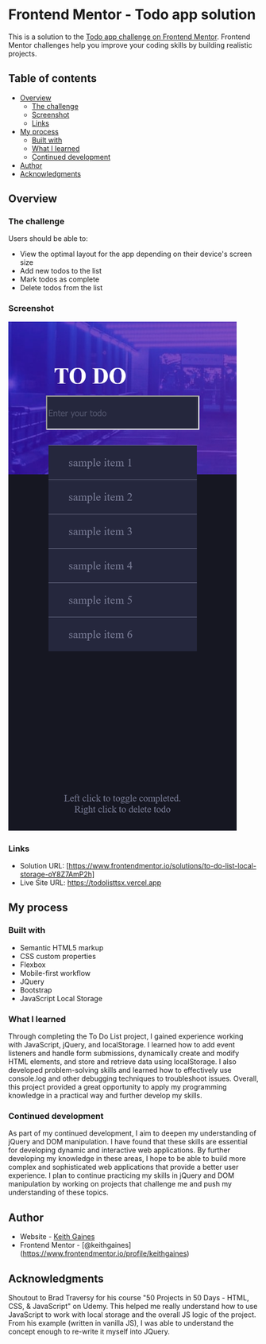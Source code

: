 # Frontend Mentor - Todo app solution

This is a solution to the [Todo app challenge on Frontend Mentor](https://www.frontendmentor.io/challenges/todo-app-Su1_KokOW). Frontend Mentor challenges help you improve your coding skills by building realistic projects. 

## Table of contents

- [Overview](#overview)
  - [The challenge](#the-challenge)
  - [Screenshot](#screenshot)
  - [Links](#links)
- [My process](#my-process)
  - [Built with](#built-with)
  - [What I learned](#what-i-learned)
  - [Continued development](#continued-development)
- [Author](#author)
- [Acknowledgments](#acknowledgments)

## Overview

### The challenge

Users should be able to:

- View the optimal layout for the app depending on their device's screen size
- Add new todos to the list
- Mark todos as complete
- Delete todos from the list

### Screenshot

![](./screenshot.png)


### Links

- Solution URL: [https://www.frontendmentor.io/solutions/to-do-list-local-storage-oY8Z7AmP2h]
- Live Site URL: https://todolisttsx.vercel.app

## My process

### Built with

- Semantic HTML5 markup
- CSS custom properties
- Flexbox
- Mobile-first workflow
- JQuery
- Bootstrap
- JavaScript Local Storage

### What I learned

Through completing the To Do List project, I gained experience working with JavaScript, jQuery, and localStorage. I learned how to add event listeners and handle form submissions, dynamically create and modify HTML elements, and store and retrieve data using localStorage. I also developed problem-solving skills and learned how to effectively use console.log and other debugging techniques to troubleshoot issues. Overall, this project provided a great opportunity to apply my programming knowledge in a practical way and further develop my skills.

### Continued development

As part of my continued development, I aim to deepen my understanding of jQuery and DOM manipulation. I have found that these skills are essential for developing dynamic and interactive web applications. By further developing my knowledge in these areas, I hope to be able to build more complex and sophisticated web applications that provide a better user experience. I plan to continue practicing my skills in jQuery and DOM manipulation by working on projects that challenge me and push my understanding of these topics.

## Author

- Website - [Keith Gaines](https://keithgaines.github.io)
- Frontend Mentor - [@keithgaines] (https://www.frontendmentor.io/profile/keithgaines)


## Acknowledgments

Shoutout to Brad Traversy for his course "50 Projects in 50 Days - HTML, CSS, & JavaScript" on Udemy. This helped me really understand how to use JavaScript to work with local storage and the overall JS logic of the project. From his example (written in vanilla JS), I was able to understand the concept enough to re-write it myself into JQuery. 
